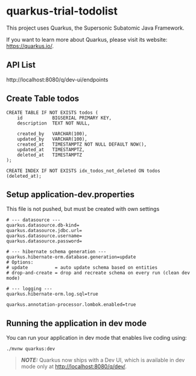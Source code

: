 # quarkus-trial-todolist

This project uses Quarkus, the Supersonic Subatomic Java Framework.

If you want to learn more about Quarkus, please visit its website: <https://quarkus.io/>.

## API List
http://localhost:8080/q/dev-ui/endpoints

## Create Table todos
```
CREATE TABLE IF NOT EXISTS todos (
    id           BIGSERIAL PRIMARY KEY,
    description  TEXT NOT NULL,

    created_by   VARCHAR(100),
    updated_by   VARCHAR(100),
    created_at   TIMESTAMPTZ NOT NULL DEFAULT NOW(),
    updated_at   TIMESTAMPTZ,
    deleted_at   TIMESTAMPTZ
);

CREATE INDEX IF NOT EXISTS idx_todos_not_deleted ON todos (deleted_at);
```
## Setup application-dev.properties
This file is not pushed, but must be created with own settings
```
# --- datasource ---
quarkus.datasource.db-kind=
quarkus.datasource.jdbc.url=
quarkus.datasource.username=
quarkus.datasource.password=

# --- hibernate schema generation ---
quarkus.hibernate-orm.database.generation=update
# Options:
# update          = auto update schema based on entities
# drop-and-create = drop and recreate schema on every run (clean dev mode)

# --- logging ---
quarkus.hibernate-orm.log.sql=true

quarkus.annotation-processor.lombok.enabled=true
```

## Running the application in dev mode

You can run your application in dev mode that enables live coding using:

```shell script
./mvnw quarkus:dev
```

> **_NOTE:_**  Quarkus now ships with a Dev UI, which is available in dev mode only at <http://localhost:8080/q/dev/>.
